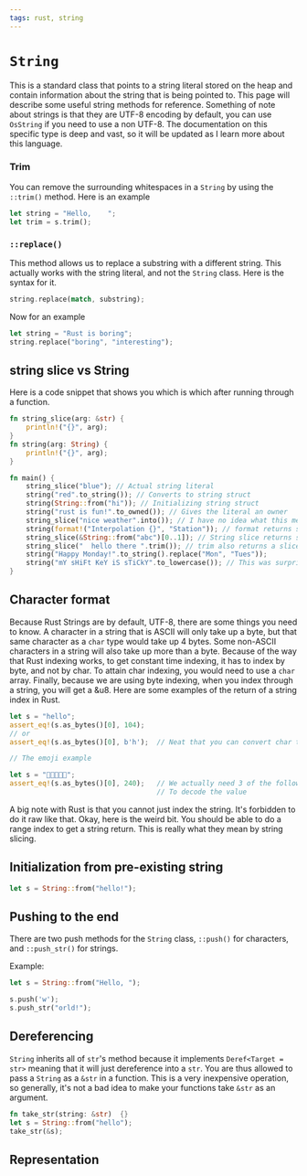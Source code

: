 ```yaml
---
tags: rust, string
---
```

# `String`

This is a standard class that points to a string literal stored on the heap and contain information about the string that is being pointed to. This page will describe some useful string methods for reference. Something of note about strings is that they are UTF-8 encoding by default, you can use `OsString` if you need to use a non UTF-8. The documentation on this specific type is deep and vast, so it will be updated as I learn more about this language.

### Trim

You can remove the surrounding whitespaces in a `String` by using the `::trim()` method. Here is an example

```rust
let string = "Hello,    ";
let trim = s.trim();
```

### `::replace()`

This method allows us to replace a substring with a different string. This actually works with the string literal, and not the `String` class. Here is the syntax for it.

```rust
string.replace(match, substring);
```

Now for an example

```rust
let string = "Rust is boring";
string.replace("boring", "interesting");
```

## string slice vs String

Here is a code snippet that shows you which is which after running through a function.

```rust
fn string_slice(arg: &str) {
    println!("{}", arg);
}
fn string(arg: String) {
    println!("{}", arg);
}

fn main() {
    string_slice("blue"); // Actual string literal
    string("red".to_string()); // Converts to string struct
    string(String::from("hi")); // Initializing string struct
    string("rust is fun!".to_owned()); // Gives the literal an owner
    string_slice("nice weather".into()); // I have no idea what this method does
    string(format!("Interpolation {}", "Station")); // format returns struct
    string_slice(&String::from("abc")[0..1]); // String slice returns slice
    string_slice("  hello there ".trim()); // trim also returns a slice
    string("Happy Monday!".to_string().replace("Mon", "Tues"));
    string("mY sHiFt KeY iS sTiCkY".to_lowercase()); // This was surprising
}
```

## Character format

Because Rust Strings are by default, UTF-8, there are some things you need to know. A character in a string that is ASCII will only take up a byte, but that same character as a `char` type would take up 4 bytes. Some non-ASCII characters in a string will also take up more than a byte. Because of the way that Rust indexing works, to get constant time indexing, it has to index by byte, and not by char. To attain char indexing, you would need to use a `char` array. Finally, because we are using byte indexing, when you index through a string, you will get a &u8. Here are some examples of the return of a string index in Rust.

```rust
let s = "hello";
assert_eq!(s.as_bytes()[0], 104);
// or
assert_eq!(s.as_bytes()[0], b'h');  // Neat that you can convert char to byte

// The emoji example

let s = "💖💖💖💖💖";
assert_eq!(s.as_bytes()[0], 240);   // We actually need 3 of the following bytes
									// To decode the value
```

A big note with Rust is that you cannot just index the string. It's forbidden to do it raw like that. Okay, here is the weird bit. You should be able to do a range index to get a string return. This is really what they mean by string slicing.

## Initialization from pre-existing string

```rust
let s = String::from("hello!");
```

## Pushing to the end

There are two push methods for the `String` class, `::push()` for characters, and `::push_str()` for strings.

Example:

```rust
let s = String::from("Hello, ");

s.push('w');
s.push_str("orld!");
```

## Dereferencing

`String` inherits all of `str`'s method because it implements `Deref<Target = str>` meaning that it will just dereference into a `str`. You are thus allowed to pass a `String` as a `&str` in a function. This is a very inexpensive operation, so generally, it's not a bad idea to make your functions take `&str` as an argument.

```rust
fn take_str(string: &str)  {}
let s = String::from("hello");
take_str(&s);
```

## Representation
